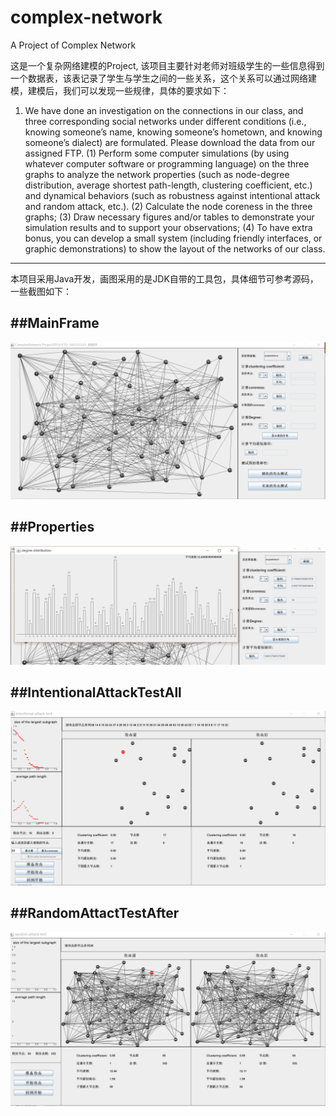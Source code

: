 # complex-network
A Project of Complex Network

这是一个复杂网络建模的Project, 该项目主要针对老师对班级学生的一些信息得到一个数据表，该表记录了学生与学生之间的一些关系，这个关系可以通过网络建模，建模后，我们可以发现一些规律，具体的要求如下：

>>>
1. We have done an investigation on the connections in our class, and three corresponding social
networks under different conditions (i.e., knowing someone’s name, knowing someone’s hometown,
and knowing someone’s dialect) are formulated. Please download the data from our assigned FTP.
(1) Perform some computer simulations (by using whatever computer software or programming language)
on the three graphs to analyze the network properties (such as node-degree distribution, average shortest
path-length, clustering coefficient, etc.) and dynamical behaviors (such as robustness against intentional
attack and random attack, etc.).
(2) Calculate the node coreness in the three graphs;
(3) Draw necessary figures and/or tables to demonstrate your simulation results and to support your
observations;
(4) To have extra bonus, you can develop a small system (including friendly interfaces, or graphic
demonstrations) to show the layout of the networks of our class.
>>>

***
本项目采用Java开发，画图采用的是JDK自带的工具包，具体细节可参考源码，一些截图如下：

##MainFrame
---
![](/images/MainFram.png)

##Properties
---
![](/images/Properties.png)

##IntentionalAttackTestAll
---
![](/images/IntentionalAttackTestAll.png)

##RandomAttactTestAfter
---
![](/images/RandomAttactTestAfter.png)


